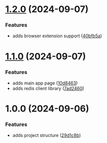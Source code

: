 # [1.2.0](https://github.com/tory1103/url-shortener/compare/v1.1.0...v1.2.0) (2024-09-07)


### Features

* adds browser extension support ([40bfb5a](https://github.com/tory1103/url-shortener/commit/40bfb5ac678448a1ca8037bbd3dedf777a05ca0c))

# [1.1.0](https://github.com/tory1103/url-shortener/compare/v1.0.0...v1.1.0) (2024-09-07)


### Features

* adds main app page ([10d8463](https://github.com/tory1103/url-shortener/commit/10d84630a6f9da9a04a15f9dd2da543b89c8870e))
* adds redis client library ([7ad2460](https://github.com/tory1103/url-shortener/commit/7ad24600c8055c1ae2a259395bd832ff760816b0))

# 1.0.0 (2024-09-06)


### Features

* adds project structure ([29d1c8b](https://github.com/tory1103/url-shortener/commit/29d1c8b434946ca04725ac2ea6f600bdb49890e4))
